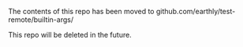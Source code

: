 The contents of this repo has been moved to github.com/earthly/test-remote/builtin-args/

This repo will be deleted in the future.
